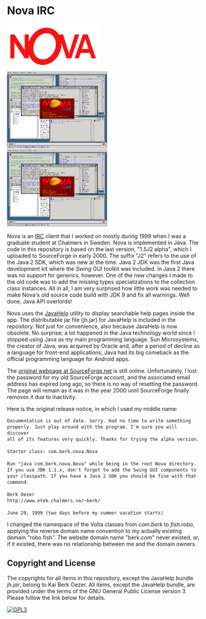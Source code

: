 # Nova IRC

<img src="https://raw.githubusercontent.com/robo-fish/Nova-IRC/master/fish/robo/nova/images/nova_logo.png" alt="logo" style="height:120px">

<img src="https://raw.githubusercontent.com/robo-fish/Nova-IRC/master/screenshot2.gif" alt="screenshot 1" style="height:200px">

<img src="https://raw.githubusercontent.com/robo-fish/Nova-IRC/master/screenshot2.gif" alt="screenshot 2" style="height:200px">

Nova is an [IRC](https://en.wikipedia.org/wiki/Internet_Relay_Chat) client that I worked on mostly during 1999 when I was a graduate student at Chalmers in Sweden. Nova is implemented in Java. The code in this repository is based on the last version, "1.5J2 alpha", which I uploaded to SourceForge in early 2000. The suffix "J2" refers to the use of the Java 2 SDK, which was new at the time. Java 2 JDK was the first Java development kit where the *Swing* GUI toolkit was included. In Java 2 there was no support for generics, however. One of the new changes I made to the old code was to add the missing types specializations to the collection class instances. All in all, I am very surprised how little work was needed to make Nova's old source code build with JDK 9 and fix all warnings. Well done, Java API overlords!

Nova uses the [JavaHelp](https://github.com/javaee/javahelp) utility to display searchable help pages inside the app. The distributable jar file (jh.jar) for JavaHelp is included in the repository. Not just for convenience, also because JavaHelp is now obsolete. No surprise; a lot happened in the Java technology world since I stopped using Java as my main programming language. Sun Microsystems, the creator of Java, was acquired by Oracle and, after a period of decline as a language for front-end applications, Java had its big comeback as the official programming language for Android apps.

The [original webpage at SourceForge.net](http://nova-irc.sourceforge.net) is still online. Unfortunately, I lost the password for my old SourceForge account, and the associated email address has expired long ago, so there is no way of resetting the password. The page will remain as it was in the year 2000 until SourceForge finally removes it due to inactivity.



Here is the original release notice, in which I used my middle name:

    Documentation is out of date. Sorry. Had no time to write something
    properly. Just play around with the program. I'm sure you will discover
    all of its features very quickly. Thanks for trying the alpha version.

    Starter class: com.berk.nova.Nova

    Run "java com.berk.nova.Nova" while being in the root Nova directory.
    If you use JDK 1.1.x, don't forget to add the Swing GUI components to
    your classpath. If you have a Java 2 SDK you should be fine with that
    command.

    Berk Oezer
    http://www.etek.chalmers.se/~berk/

    June 29, 1999 (two days before my summer vacation starts)


I changed the namespace of the Volta classes from *com.berk* to *fish.robo*, applying the reverse domain name convention to my actually existing domain "robo.fish". The website domain name "berk.com" never existed, or, if it existed, there was no relationship between me and the domain owners.

## Copyright and License

The copyrights for all items in this repository, except the JavaHelp bundle *jh.jar*, belong to Kai Berk Oezer. All items, except the JavaHelp bundle, are provided under the terms of the GNU General Public License version 3. Please follow the link below for details.

[![GPL3](https://www.gnu.org/graphics/gplv3-88x31.png)](https://www.gnu.org/licenses/gpl-3.0.html)
